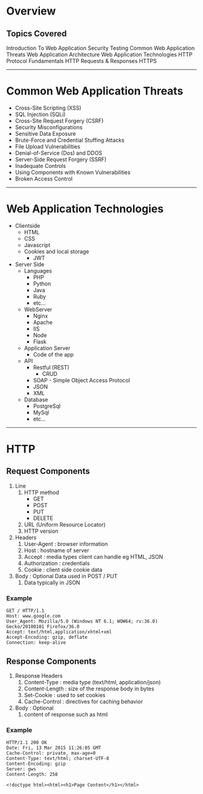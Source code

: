# Overview

## Topics Covered
Introduction To Web Application Security Testing
Common Web Application Threats
Web Application Architecture
Web Application Technologies
HTTP Protocol Fundamentals
HTTP Requests & Responses
HTTPS

---

# Common Web Application Threats
- Cross-Site Scripting (XSS)
- SQL Injection (SQLi)
- Cross-Site Request Forgery (CSRF)
- Security Misconfigurations
- Sensitive Data Exposure
- Brute-Force and Credential Stuffing Attacks
- File Upload Vulnerabilities
- Denial-of-Service (Dos) and DDOS
- Server-Side Request Forgery (SSRF)
- Inadequate Controls
- Using Components with Known Vulnerabilities
- Broken Access Control

---

# Web Application Technologies
- Clientside
	- HTML
	- CSS
	- Javascript
	- Cookies and local storage
		- JWT
- Server Side
	- Languages
		- PHP
		- Python
		- Java
		- Ruby
		- etc...
	- WebServer
		- Nginx
		- Apache
		- IIS
		- Node
		- Flask
	- Application Server
		- Code of the app
	- API
		- Restful (REST)
			- CRUD
		- SOAP - Simple Object Access Protocol
		- JSON
		- XML
	- Database
		- PostgreSql
		- MySql
		- etc...

---

# HTTP

## Request Components
1. Line
	1. HTTP method
		- GET
		- POST
		- PUT
		- DELETE
	2. URL (Uniform Resource Locator)
	3. HTTP version
2. Headers
	1. User-Agent : browser information
	2. Host : hostname of server
	3. Accept : media types client can handle eg HTML, JSON
	4. Authorization : credentials
	5. Cookie : client side cookie data
3. Body : Optional Data used in POST / PUT
	1. Data typically in JSON

### Example
```http
GET / HTTP/1.1
Host: www.google.com
User_Agent: Mozilla/5.0 (Windows NT 6.1; WOW64; rv:36.0) Gecko/20100101 Firefox/36.0
Accept: text/html,application/xhtml+xml
Accept-Encoding: gzip, deflate
Connection: keep-alive
```

## Response Components
1. Response Headers
	1. Content-Type : media type (text/html, application/json)
	2. Content-Length : size of the response body in bytes
	3. Set-Cookie : used to set cookies
	4. Cache-Control : directives for caching behavior
2. Body : Optional
	1. content of response such as html

### Example
```http
HTTP/1.1 200 OK
Date: Fri, 13 Mar 2015 11:26:05 GMT
Cache-Control: private, max-age=0
Content-Type: text/html; charset-UTF-8
Content-Encoding: gzip
Server: gws
Content-Length: 258

<!doctype html><html><h1>Page Content</h1></html>
```

